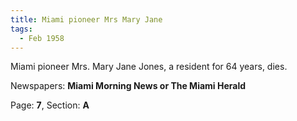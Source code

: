 ```yaml
---  
title: Miami pioneer Mrs Mary Jane  
tags:  
  - Feb 1958  
---  
```

  
Miami pioneer Mrs. Mary Jane Jones, a resident for 64 years, dies.  
  
Newspapers: **Miami Morning News or The Miami Herald**  
  
Page: **7**, Section: **A** 
